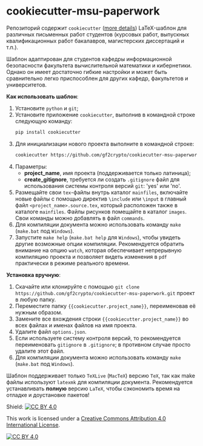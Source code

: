 # cookiecutter-msu-paperwork

Репозиторий содержит `cookiecutter` ([more details](https://cookiecutter.readthedocs.io/en/latest/)) LaTeX-шаблон для различных письменных работ студентов (курсовых работ, выпускных квалификационных работ бакалавров, магистерских диссертаций и т.п.).

Шаблон адаптирован для студентов кафедры информационной безопасности факультета вычислительной математики и кибернетики. Однако он имеет достаточно гибкие настройки и может быть сравнительно легко приспособлен для других кафедр, факультетов и университетов.

__Как использовать шаблон__:
1. Установите `python` и `git`;
2. Установите приложение `cookiecutter`, выполнив в командной строке следующую команду:
   ```bash
   pip install cookiecutter
   ```
4. Для инициализации нового проекта выполните в командной строке:
   ```bash
   cookiecutter https://github.com/gf2crypto/cookiecutter-msu-paperwork.git
   ```
5. Параметры:
     - **project_name**, имя проекта (поддерживается только латиница);
     - **create_gitignore**, требуется ли создать `.gitignore` файл для использования системы контроля версий `git`: 'yes' или 'no'.
5. Размещайте свои `tex`-файлы внутрь каталог `mainfiles`, включайте новые файлы с помощью директив `\include` или `\input` в главный файл `<project_name>.source.tex`, который расположен также в каталоге `mainfiles`. Файлы рисунков помещайте в каталог `images`. Свои команды можно добавлять в файл `commands`.
6. Для компиляции документа можно использовать команду `make` (`make.bat` под `Windows`).
7. Запустите `make help` (`make.bat help` для `Windows`), чтобы увидеть другие возможные опции компиляции. Рекомендуется обратить внимание на опцию `watch`, которая обеспечивает непрерывную компиляцию проекта и позволяет видеть изменения в `pdf` практически в режиме реального времени. 

__Установка вручную__:
1. Скачайте или клонируйте с помощью `git clone https://github.com/gf2crypto/cookiecutter-msu-paperwork.git` проект в любую папку.
2. Переместите папку `{{cookiecutter.project_name}}`, переименовав её нужным образом.
3. Замените все вхождения строки `{{cookiecutter.project_name}}` во всех файлах и именах файлов на имя проекта.
4. Удалите файл `options.json`.
5. Если используете систему контроля версий, то рекомендуется переименовать `gitignore` в `.gitignore`; в противном случае просто удалите этот файл.
6. Для компиляции документа можно использовать команду `make` (`make.bat` под `Windows`).

Шаблон поддерживает только `TeXLive` (`MacTeX`) версию `TeX`, так как make файлы используют `latexmk` для компиляции документа. Рекомендуется устанавливать __полную__ версию `LaTeX`, чтобы сэкономить время на отладке и доустановке пакетов!

Shield: [![CC BY 4.0][cc-by-shield]][cc-by]

This work is licensed under a [Creative Commons Attribution 4.0 International
License][cc-by].

[![CC BY 4.0][cc-by-image]][cc-by]

[cc-by]: http://creativecommons.org/licenses/by/4.0/
[cc-by-image]: https://i.creativecommons.org/l/by/4.0/88x31.png
[cc-by-shield]: https://img.shields.io/badge/License-CC%20BY%204.0-lightgrey.svg
